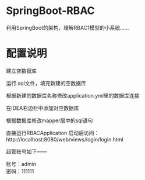 # SpringBoot-RBAC

利用SpringBoot的架构，理解RBAC1模型的小系统……

# 配置说明

建立空数据库

运行.sql文件，填充新建的空数据库

根据新建的数据库名称修改application.yml里的数据库连接

在IDEA右边栏中添加对应数据库

根据数据库修改mapper层中的sql语句

直接运行RBACApplication
启动后访问：http://localhost:8080/web/views/login/login.html

超管账号如下——

帐号：admin            
密码：111111
